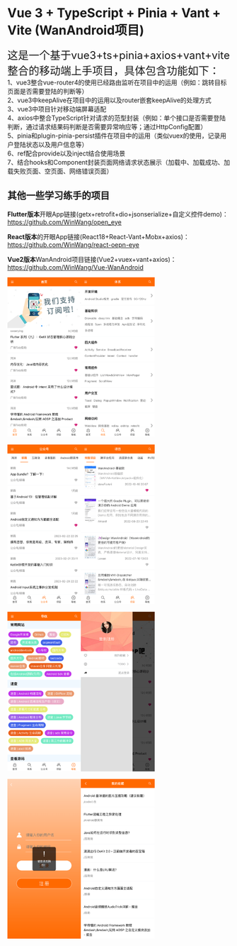 # Vue 3 + TypeScript + Pinia + Vant + Vite (WanAndroid项目)

<font size=5>这是一个基于vue3+ts+pinia+axios+vant+vite整合的移动端上手项目，具体包含功能如下：</font><br>
1、vue3整合vue-router4的使用已经路由监听在项目中的运用（例如：跳转目标页面是否需要登陆的判断等）<br>
2、vue3中keepAlive在项目中的运用以及router嵌套keepAlive的处理方式<br>
3、vue3中项目针对移动端屏幕适配<br>
4、axios中整合TypeScript针对请求的范型封装（例如：单个接口是否需要登陆判断，通过请求结果码判断是否需要异常响应等；通过HttpConfig配置）<br>
5、pinia和plugin-pinia-persist插件在项目中的运用（类似vuex的使用，记录用户登陆状态以及用户信息等）<br>
6、ref配合provide以及inject结合使用场景<br>
7、结合hooks和Component封装页面网络请求状态展示（加载中、加载成功、加载失败页面、空页面、网络错误页面）

## 其他一些学习练手的项目

**Flutter版本**开眼App链接(getx+retrofit+dio+jsonserialize+自定义控件demo)：https://github.com/WinWang/open_eye <br>

**React版本**的开眼App链接(React18+React-Vant+Mobx+axios)：https://github.com/WinWang/react-oepn-eye <br>

**Vue2版本**WanAndroid项目链接(Vue2+vuex+vant+axios)：https://github.com/WinWang/Vue-WanAndroid <br>


<div style="display: flex; flex-direction: row">
<img src="https://github.com/WinWang/vue3-wanandroid/blob/master/screenShot/1.png" width="33%">
<img src="https://github.com/WinWang/vue3-wanandroid/blob/master/screenShot/2.png" width="33%">
</div>

<br/>

<div style="display: flex; flex-direction: row">
<img src="https://github.com/WinWang/vue3-wanandroid/blob/master/screenShot/3.png" width="33%">
<img src="https://github.com/WinWang/vue3-wanandroid/blob/master/screenShot/4.png" width="33%">
</div>

<br/>

<div style="display: flex; flex-direction: row">
<img src="https://github.com/WinWang/vue3-wanandroid/blob/master/screenShot/5.png" width="33%">
<img src="https://github.com/WinWang/vue3-wanandroid/blob/master/screenShot/6.png" width="33%">
</div>

<br/>

<div style="display: flex; flex-direction: row">
<img src="https://github.com/WinWang/vue3-wanandroid/blob/master/screenShot/7.png" width="33%">
<img src="https://github.com/WinWang/vue3-wanandroid/blob/master/screenShot/8.png" width="33%">
</div>


